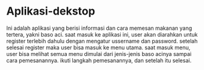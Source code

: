 # Aplikasi-dekstop
Ini adalah aplikasi yang berisi informasi dan cara memesan makanan yang tertera, yakni baso aci.
saat masuk ke aplikasi ini, user akan diarahkan untuk register terlebih dahulu dengan mengatur ussername dan password.
setelah selesai register maka user bisa masuk ke menu utama. saat masuk menu, user bisa melihat semua menu dimulai dari jenis-jenis baso acinya sampai cara pemesanannya. ikuti langkah pemesanannya, dan setelah itu selesai.
